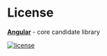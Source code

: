 # License

**[Angular](https://github.com/angular/angular)** - core candidate library

[![license](https://img.shields.io/github/license/angular/angular.svg)]()

